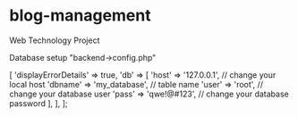 # blog-management
Web Technology Project

Database setup "backend->config.php"

<?php

return [
    'settings' => [
        'displayErrorDetails' => true,
        'db' => [
            'host' => '127.0.0.1', // change your local host
            'dbname' => 'my_database', // table name
            'user' => 'root', // change your database user
            'pass' => 'qwe!@#123', // change your database password
        ],
    ],
];
